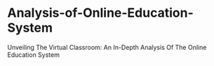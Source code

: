 # Analysis-of-Online-Education-System
Unveiling The Virtual Classroom: An In-Depth Analysis Of The Online Education System
